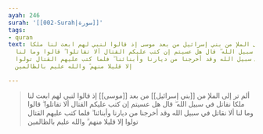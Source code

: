 ```yaml
---
ayah: 246
surah: '[[002-Surah|سورة]]'
tags:
- quran
text: ألم تر إلى الملإ من بني إسرائيل من بعد موسى إذ قالوا لنبي لهم ابعث لنا ملكا
  نقاتل في سبيل الله ۖ قال هل عسيتم إن كتب عليكم القتال ألا تقاتلوا ۖ قالوا وما لنا
  ألا نقاتل في سبيل الله وقد أخرجنا من ديارنا وأبنائنا ۖ فلما كتب عليهم القتال تولوا
  إلا قليلا منهم ۗ والله عليم بالظالمين

---
```

> ألم تر إلى الملإ من [[بني إسرائيل]] من بعد [[موسى]] إذ قالوا لنبي لهم ابعث لنا ملكا نقاتل في سبيل الله ۖ قال هل عسيتم إن كتب عليكم القتال ألا تقاتلوا ۖ قالوا وما لنا ألا نقاتل في سبيل الله وقد أخرجنا من ديارنا وأبنائنا ۖ فلما كتب عليهم القتال تولوا إلا قليلا منهم ۗ والله عليم بالظالمين
